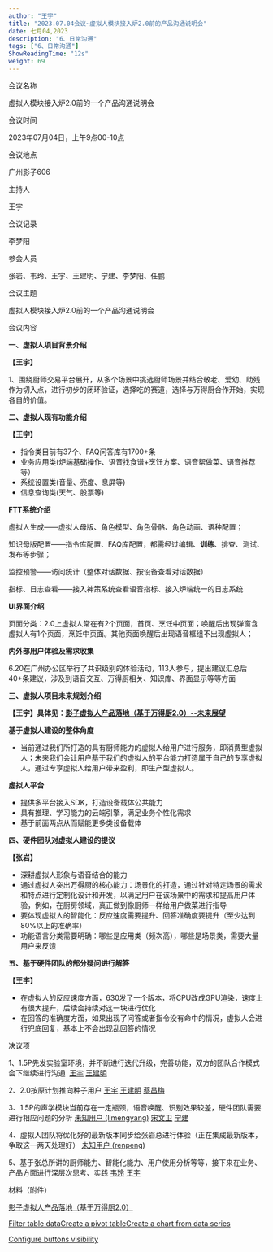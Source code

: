 ```yaml
---
author: "王宇"
title: "2023.07.04会议~虚拟人模块接入炉2.0前的产品沟通说明会"
date: 七月04,2023
description: "6、日常沟通"
tags: ["6、日常沟通"]
ShowReadingTime: "12s"
weight: 69
---
```

会议名称

虚拟人模块接入炉2.0前的一个产品沟通说明会

会议时间

2023年07月04日，上午9点00-10点

会议地点

广州影子606

主持人

王宇

会议记录

李梦阳

参会人员

张岩、韦玲、王宇、王建明、宁建、李梦阳、任鹏

会议主题

虚拟人模块接入炉2.0前的一个产品沟通说明会

会议内容

**一、虚拟人项目背景介绍**

**【王宇】**

1、围绕厨师交易平台展开，从多个场景中挑选厨师场景并结合敬老、爱幼、助残作为切入点，进行初步的闭环验证，选择吃的赛道，选择与万得厨合作开始，实现各自的价值。

**二、虚拟人现有功能介绍**

**【王宇】**

*   指令类目前有37个、FAQ问答库有1700+条
*   业务应用类(炉端基础操作、语音找食谱+烹饪方案、语音帮做菜、语音推荐等）
*   系统设置类(音量、亮度、息屏等)
*   信息查询类(天气、股票等)

**FTT系统介绍**

虚拟人生成——虚拟人母版、角色模型、角色骨骼、角色动画、语种配置；

知识母版配置——指令库配置、FAQ库配置，都需经过编辑、**训练**、排查、测试、发布等步骤；

监控预警——访问统计（整体对话数据、按设备查看对话数据）

指标、日志查看——接入神策系统查看语音指标、接入炉端统一的日志系统

**UI界面介绍**

页面分类：2.0上虚拟人常在有2个页面，首页、烹饪中页面；唤醒后出现弹窗含虚拟人有1个页面，烹饪中页面。其他页面唤醒后出现语音框组不出现虚拟人；

**内外部用户体验及需求收集**

6.20在广州办公区举行了共识级别的体验活动，113人参与，提出建议汇总后40+条建议，涉及到语音交互、万得厨相关、知识库、界面显示等等方面

**三、虚拟人项目未来规划介绍**

**【王宇】具体见：[影子虚拟人产品落地（基于万得厨2.0）--未来展望](https://wiki.yingzi.com/pages/viewpage.action?pageId=105258683)**

**基于虚拟人建设的整体角度**

*   当前通过我们所打造的具有厨师能力的虚拟人给用户进行服务，即消费型虚拟人；未来我们会让用户基于我们的虚拟人的平台能力打造属于自己的专享虚拟人，通过专享虚拟人给用户带来盈利，即生产型虚拟人。

**虚拟人平台**

*   提供多平台接入SDK，打造设备载体公共能力
*   具有推理、学习能力的云端引擎，满足业务个性化需求
*   基于前面两点从而赋能更多类设备载体

**四、硬件团队对虚拟人建设的提议**

**【张岩】**

*   深耕虚拟人形象与语音结合的能力
*   通过虚拟人突出万得厨的核心能力：场景化的打造，通过针对特定场景的需求和特点进行定制化设计和开发，以满足用户在该场景中的需求和提高用户体验，例如，在厨房领域，真正做到像厨师一样给用户做菜进行指导
*   要体现虚拟人的智能化：反应速度需要提升、回答准确度要提升（至少达到80%以上的准确率）
*   功能语言分类需要明确：哪些是应用类（频次高），哪些是场景类，需要大量用户来反馈

**五、基于硬件团队的部分疑问进行解答**

**【王宇】**

*   在虚拟人的反应速度方面，630发了一个版本，将CPU改成GPU渲染，速度上有很大提升，后续会持续对这一块进行优化
*   在回答的准确度方面，如果出现了问答或者指令没有命中的情况，虚拟人会进行兜底回复，基本上不会出现乱回答的情况

决议项

1、1.5P先发实验室环境，并不断进行迭代升级，完善功能，双方的团队合作模式会下继续进行沟通  [王宇](/display/~wangyu) [王建明](/display/~wangjianming)

2、2.0按原计划推向种子用户 [王宇](/display/~wangyu) [王建明](/display/~wangjianming) [蔡昌梅](/display/~caichangmei)

3、1.5P的声学模块当前存在一定瓶颈，语音唤醒、识别效果较差，硬件团队需要进行相应问题的分析 [未知用户 (limengyang)](/display/~limengyang) [宋文卫](/display/~songwenwei) [宁建](/display/~ningjian)

4、虚拟人团队将优化好的最新版本同步给张岩总进行体验（正在集成最新版本，争取这一两天处理好） [未知用户 (renpeng)](/display/~renpeng)

5、基于张总所讲的厨师能力、智能化能力、用户使用分析等等，接下来在业务、产品方面进行深层次思考、实践 [韦玲](/display/~weiling) [王宇](/display/~wangyu)

材料（附件）

[影子虚拟人产品落地（基于万得厨2.0）](/pages/viewpage.action?pageId=105258683)

[Filter table data](#)[Create a pivot table](#)[Create a chart from data series](#)

[Configure buttons visibility](/users/tfac-settings.action)